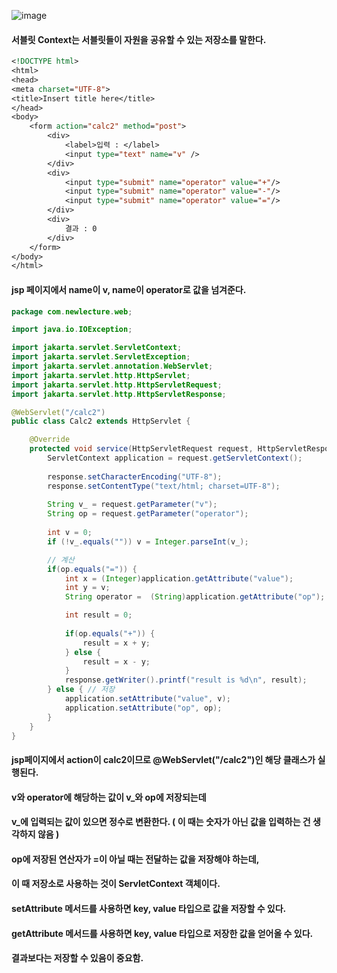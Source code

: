 ![image](https://github.com/user-attachments/assets/12f98434-6d9a-485f-81b8-7f2bf83d82a4)

#### 서블릿 Context는 서블릿들이 자원을 공유할 수 있는 저장소를 말한다.

```jsp
<!DOCTYPE html>
<html>
<head>
<meta charset="UTF-8">
<title>Insert title here</title>
</head>
<body>
	<form action="calc2" method="post">
		<div>
			<label>입력 : </label>
			<input type="text" name="v" />
		</div>
		<div>
			<input type="submit" name="operator" value="+"/>
			<input type="submit" name="operator" value="-"/>			
			<input type="submit" name="operator" value="="/>			
		</div>
		<div>
			결과 : 0 
		</div>
	</form>
</body>
</html>
```

#### jsp 페이지에서 name이 v, name이 operator로 값을 넘겨준다.

```java
package com.newlecture.web;

import java.io.IOException;

import jakarta.servlet.ServletContext;
import jakarta.servlet.ServletException;
import jakarta.servlet.annotation.WebServlet;
import jakarta.servlet.http.HttpServlet;
import jakarta.servlet.http.HttpServletRequest;
import jakarta.servlet.http.HttpServletResponse;

@WebServlet("/calc2")
public class Calc2 extends HttpServlet {

	@Override
	protected void service(HttpServletRequest request, HttpServletResponse response) throws ServletException, IOException {
		ServletContext application = request.getServletContext();
		
		response.setCharacterEncoding("UTF-8");
		response.setContentType("text/html; charset=UTF-8");
		
		String v_ = request.getParameter("v");
		String op = request.getParameter("operator");
		
		int v = 0;
		if (!v_.equals("")) v = Integer.parseInt(v_);

		// 계산
		if(op.equals("=")) {
			int x = (Integer)application.getAttribute("value");
			int y = v;
			String operator =  (String)application.getAttribute("op");

			int result = 0;
			
			if(op.equals("+")) {
				result = x + y;
			} else {
				result = x - y;
			}
			response.getWriter().printf("result is %d\n", result);
		} else { // 저장
			application.setAttribute("value", v);
			application.setAttribute("op", op);
		}
	}
}
```

#### jsp페이지에서 action이 calc2이므로 @WebServlet("/calc2")인 해당 클래스가 실행된다.
#### v와 operator에 해당하는 값이 v_와 op에 저장되는데 
#### v_에 입력되는 값이 있으면 정수로 변환한다. ( 이 때는 숫자가 아닌 값을 입력하는 건 생각하지 않음 )
#### op에 저장된 연산자가 =이 아닐 때는 전달하는 값을 저장해야 하는데,
#### 이 때 저장소로 사용하는 것이 ServletContext 객체이다.
#### setAttribute 메서드를 사용하면 key, value 타입으로 값을 저장할 수 있다.
#### getAttribute 메서드를 사용하면 key, value 타입으로 저장한 값을 얻어올 수 있다.
#### 결과보다는 저장할 수 있음이 중요함. 
